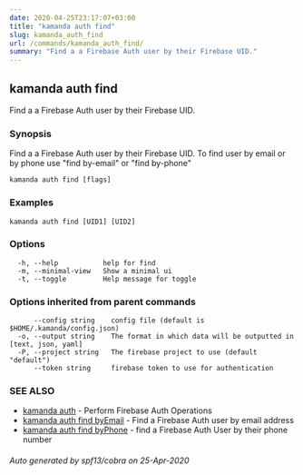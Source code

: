 ```yaml
---
date: 2020-04-25T23:17:07+03:00
title: "kamanda auth find"
slug: kamanda_auth_find
url: /commands/kamanda_auth_find/
summary: "Find a a Firebase Auth user by their Firebase UID."
---
```

## kamanda auth find

Find a a Firebase Auth user by their Firebase UID.

### Synopsis

Find a a Firebase Auth user by their Firebase UID.
To find user by email or by phone use "find by-email" or "find by-phone"

```
kamanda auth find [flags]
```

### Examples

```
kamanda auth find [UID1] [UID2]
```

### Options

```
  -h, --help           help for find
  -m, --minimal-view   Show a minimal ui
  -t, --toggle         Help message for toggle
```

### Options inherited from parent commands

```
      --config string    config file (default is $HOME/.kamanda/config.json)
  -o, --output string    The format in which data will be outputted in [text, json, yaml]
  -P, --project string   The firebase project to use (default "default")
      --token string     firebase token to use for authentication
```

### SEE ALSO

* [kamanda auth](/commands/kamanda_auth/)	 - Perform Firebase Auth Operations
* [kamanda auth find byEmail](/commands/kamanda_auth_find_byemail/)	 - Find a Firebase Auth user by email address
* [kamanda auth find byPhone](/commands/kamanda_auth_find_byphone/)	 - find a Firebase Auth User by their phone number

###### Auto generated by spf13/cobra on 25-Apr-2020
